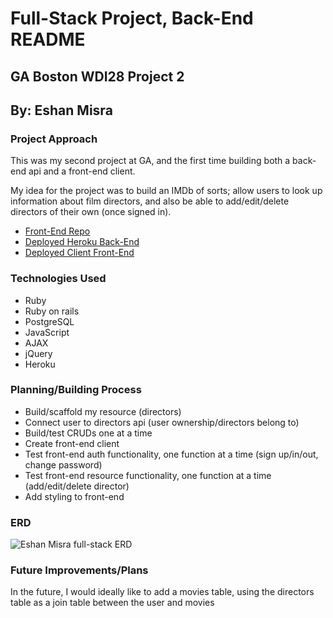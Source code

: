 # Full-Stack Project, Back-End README
## GA Boston WDI28 Project 2
## By: Eshan Misra

### Project Approach

This was my second project at GA, and the first time building both a back-end api and a front-end client.

My idea for the project was to build an IMDb of sorts; allow users to look up information about film directors, and also be able to add/edit/delete directors of their own (once signed in).

* [Front-End Repo](https://github.com/ecmisra/full-stack-front-end-client)
* [Deployed Heroku Back-End](https://directors-back-end.herokuapp.com/)
* [Deployed Client Front-End](https://ecmisra.github.io/full-stack-front-end-client/)


### Technologies Used

* Ruby
* Ruby on rails
* PostgreSQL
* JavaScript
* AJAX
* jQuery
* Heroku


### Planning/Building Process

* Build/scaffold my resource (directors)
* Connect user to directors api (user ownership/directors belong to)
* Build/test CRUDs one at a time
* Create front-end client
* Test front-end auth functionality, one function at a time (sign up/in/out, change password)
* Test front-end resource functionality, one function at a time (add/edit/delete director)
* Add styling to front-end


### ERD

![Eshan Misra full-stack ERD](https://i.imgur.com/RE7bw8P.jpg)


### Future Improvements/Plans

In the future, I would ideally like to add a movies table, using the directors table as a join table between the user and movies
